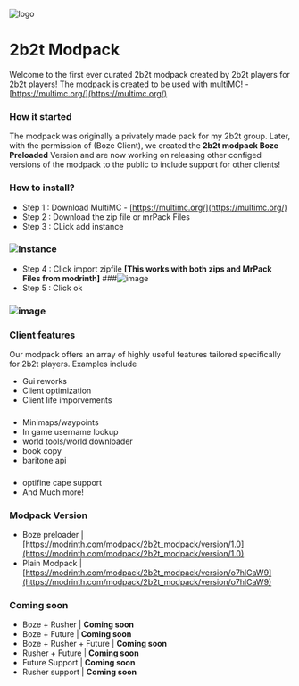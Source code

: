 ![logo](https://cdn.modrinth.com/data/cached_images/472a8b0a9712369d323fc933fce031af358af4e3.png)
# 2b2t Modpack
Welcome to the first ever curated 2b2t modpack created by 2b2t players for 2b2t players! 
The modpack is created to be used with multiMC! -  [https://multimc.org/](https://multimc.org/) 

### How it started
The modpack was originally a privately made pack for my 2b2t group. Later, with the permission of (Boze Client), we created the **2b2t modpack Boze Preloaded** Version and are now working on releasing other configed versions of the modpack to the public to include support for other clients!

### How to install?
- Step 1 : Download MultiMC - [https://multimc.org/](https://multimc.org/)
- Step 2 : Download the zip file or mrPack Files
- Step 3 : CLick add instance 
### ![Instance](https://cdn.modrinth.com/data/cached_images/cc413928a9c61242a7399641b79fd532271921ba.png)
- Step 4 : Click import zipfile **[This works with both zips and MrPack Files from modrinth]**
###![image](https://github.com/Teinyx/2b2t-Modpack-Boze-preloaded/assets/168003075/53b63d9e-a739-484d-9d12-c0e4c9a68546)
- Step 5 : Click ok
### ![image](https://github.com/Teinyx/2b2t-Modpack-Boze-preloaded/assets/168003075/44232d22-f904-4723-9029-1f3bc7702ef8)



### Client features
Our modpack offers an array of highly useful features tailored specifically for 2b2t players. Examples include
- Gui reworks
- Client optimization
- Client life imporvements
###
- Minimaps/waypoints
- In game username lookup
- world tools/world downloader
- book copy
- baritone api 
###
- optifine cape support 
- And Much more!


### Modpack Version
- Boze preloader | [https://modrinth.com/modpack/2b2t_modpack/version/1.0](https://modrinth.com/modpack/2b2t_modpack/version/1.0)
- Plain Modpack  | [https://modrinth.com/modpack/2b2t_modpack/version/o7hlCaW9](https://modrinth.com/modpack/2b2t_modpack/version/o7hlCaW9)
### Coming soon

- Boze + Rusher | **Coming soon**
- Boze + Future | **Coming soon**
- Boze + Rusher + Future | **Coming soon**
- Rusher + Future | **Coming soon**
- Future Support | **Coming soon**
- Rusher support | **Coming soon**
